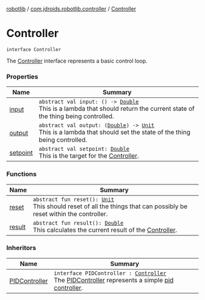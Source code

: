 [robotlib](../../index.md) / [com.jdroids.robotlib.controller](../index.md) / [Controller](./index.md)

# Controller

`interface Controller`

The [Controller](./index.md) interface represents a basic control loop.

### Properties

| Name | Summary |
|---|---|
| [input](input.md) | `abstract val input: () -> `[`Double`](https://kotlinlang.org/api/latest/jvm/stdlib/kotlin/-double/index.html)<br>This is a lambda that should return the current state of the thing being controlled. |
| [output](output.md) | `abstract val output: (`[`Double`](https://kotlinlang.org/api/latest/jvm/stdlib/kotlin/-double/index.html)`) -> `[`Unit`](https://kotlinlang.org/api/latest/jvm/stdlib/kotlin/-unit/index.html)<br>This is a lambda that should set the state of the thing being controlled. |
| [setpoint](setpoint.md) | `abstract val setpoint: `[`Double`](https://kotlinlang.org/api/latest/jvm/stdlib/kotlin/-double/index.html)<br>This is the target for the [Controller](./index.md). |

### Functions

| Name | Summary |
|---|---|
| [reset](reset.md) | `abstract fun reset(): `[`Unit`](https://kotlinlang.org/api/latest/jvm/stdlib/kotlin/-unit/index.html)<br>This should reset of all the things that can possibly be reset within the controller. |
| [result](result.md) | `abstract fun result(): `[`Double`](https://kotlinlang.org/api/latest/jvm/stdlib/kotlin/-double/index.html)<br>This calculates the current result of the [Controller](./index.md). |

### Inheritors

| Name | Summary |
|---|---|
| [PIDController](../-p-i-d-controller/index.md) | `interface PIDController : `[`Controller`](./index.md)<br>The [PIDController](../-p-i-d-controller/index.md) represents a simple [pid controller](https://en.wikipedia.org/wiki/PID_controller). |
